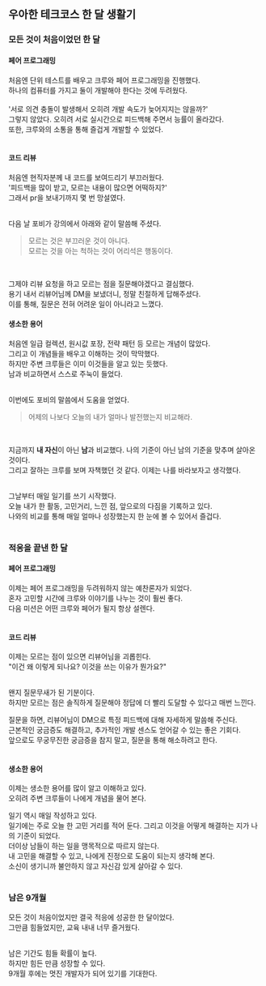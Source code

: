 ## 우아한 테크코스 한 달 생활기

### 모든 것이 처음이었던 한 달
#### 페어 프로그래밍
처음엔 단위 테스트를 배우고 크루와 페어 프로그래밍을 진행했다.</br>
하나의 컴퓨터를 가지고 둘이 개발해야 한다는 것에 두려웠다.</br></br>
'서로 의견 충돌이 발생해서 오히려 개발 속도가 늦어지지는 않을까?'</br>
그렇지 않았다. 오히려 서로 실시간으로 피드백해 주면서 능률이 올라갔다.</br>
또한, 크루와의 소통을 통해 즐겁게 개발할 수 있었다.</br></br>
 
#### 코드 리뷰
처음엔 현직자분께 내 코드를 보여드리기 부끄러웠다.</br>
'피드백을 많이 받고, 모르는 내용이 많으면 어떡하지?'</br>
그래서 pr을 보내기까지 몇 번 망설였다.</br></br>

다음 날 포비가 강의에서 아래와 같이 말씀해 주셨다.</br>
> 모르는 것은 부끄러운 것이 아니다.</br>
> 모르는 것을 아는 척하는 것이 어리석은 행동이다.</br>
</br>

그제야 리뷰 요청을 하고 모르는 점을 질문해야겠다고 결심했다.</br>
용기 내서 리뷰어님께 DM을 보냈더니, 정말 친절하게 답해주셨다.</br>
이를 통해, 질문은 전혀 어려운 일이 아니라고 느꼈다.</br>

#### 생소한 용어
처음엔 일급 컬렉션, 원시값 포장, 전략 패턴 등 모르는 개념이 많았다.</br>
그리고 이 개념들을 배우고 이해하는 것이 막막했다.</br>
하지만 주변 크루들은 이미 이것들을 알고 있는 듯했다.</br>
남과 비교하면서 스스로 주눅이 들었다.</br></br>

이번에도 포비의 말씀에서 도움을 얻었다.</br>
> 어제의 나보다 오늘의 내가 얼마나 발전했는지 비교해라.</br>
</br>

지금까지 **내 자신**이 아닌 **남**과 비교했다. 나의 기준이 아닌 남의 기준을 맞추며 살아온 것이다.</br>
그리고 잘하는 크루를 보며 자책했던 것 같다. 이제는 나를 바라보자고 생각했다.</br></br>

그날부터 매일 일기를 쓰기 시작했다.</br>
오늘 내가 한 활동, 고민거리, 느낀 점, 앞으로의 다짐을 기록하고 있다.</br>
나와의 비교를 통해 매일 얼마나 성장했는지 한 눈에 볼 수 있어서 즐겁다.</br></br>

### 적응을 끝낸 한 달
#### 페어 프로그래밍
이제는 페어 프로그래밍을 두려워하지 않는 예찬론자가 되었다.</br>
혼자 고민할 시간에 크루와 이야기를 나누는 것이 훨씬 좋다.</br>
다음 미션은 어떤 크루와 페어가 될지 항상 설렌다.</br></br>

#### 코드 리뷰
이제는 모르는 점이 있으면 리뷰어님을 괴롭힌다.</br>
"이건 왜 이렇게 되나요? 이것을 쓰는 이유가 뭔가요?"</br></br>

왠지 질문무새가 된 기분이다.</br>
하지만 모르는 점은 솔직하게 질문해야 정답에 더 빨리 도달할 수 있다고 매번 느낀다.</br>

질문을 하면, 리뷰어님이 DM으로 특정 피드백에 대해 자세하게 말씀해 주신다.</br>
근본적인 궁금증도 해결하고, 추가적인 개발 센스도 얻어갈 수 있는 좋은 기회다.</br>
앞으로도 무궁무진한 궁금증을 참지 말고, 질문을 통해 해소하려고 한다.</br></br>

#### 생소한 용어
이제는 생소한 용어를 많이 알고 이해하고 있다.</br>
오히려 주변 크루들이 나에게 개념을 물어 본다.</br>

일기 역시 매일 작성하고 있다.</br>
일기에는 주로 오늘 한 고민 거리를 적어 둔다. 그리고 이것을 어떻게 해결하는 지가 나의 기준이 되었다.</br>
더이상 남들이 하는 일을 맹목적으로 따르지 않는다.</br>
내 고민을 해결할 수 있고, 나에게 진정으로 도움이 되는지 생각해 본다.</br>
소신이 생기니까 불안하지 않고 자신감 있게 살아갈 수 있다.</br></br>

### 남은 9개월
모든 것이 처음이었지만 결국 적응에 성공한 한 달이었다.</br>
그만큼 힘들었지만, 교육 내내 너무 즐거웠다.</br></br>

남은 기간도 힘들 확률이 높다.</br>
하지만 힘든 만큼 성장할 수 있다.</br>
9개월 후에는 멋진 개발자가 되어 있기를 기대한다.
